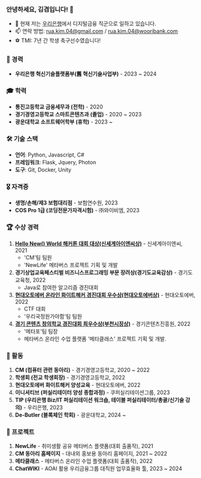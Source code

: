 ### 안녕하세요, 김겸입니다! 👋

- 🔭 현재 저는 [우리은행](https://www.wooribank.com/ "우리은행 홈페이지")에서 디지털금융 직군으로 일하고 있습니다.
- 📫 연락 방법: rua.kim.04@gmail.com / rua.kim.04@wooribank.com
- ⚽️ TMI: 7년 간 학생 축구선수였습니다!

### 💼 경력

- **우리은행 혁신기슬플랫폼부(舊 혁신기술사업부)** - 2023 ~ 2024

### 🎓 학력

- **통진고등학교 금융세무과 (전학)** - 2020
- **경기경영고등학교 스마트콘텐츠과 (졸업)** - 2020 ~ 2023
- **광운대학교 소프트웨어학부 (휴학)** - 2023 ~

### 🛠 기술 스택

- **언어**: Python, Javascript, C#
- **프레임워크**: Flask, Jquery, Photon
- **도구**: Git, Docker, Unity

### 🎖 자격증

- **생명/손해/제3 보험대리점** - 보험연수원, 2023
- **COS Pro 1급 (코딩전문가자격시험)** - ㈜와이비엠, 2023

### 🏆 수상 경력

1. [**Hello New() World 해커톤 대회 대상(신세계아이엔씨상)**](http://hellonewworld.co.kr/bbs/board.php?bo_table=31&wr_id=8) - 신세계아이엔씨, 2021
   - 'CM'팀 팀원
   - 'NewLife' 메타버스 프로젝트 기획 및 개발
2. **경기상업교육페스티벌 비즈니스프로그래밍 부문 장려상(경기도교육감상)** - 경기도교육청, 2022
   - Java로 참여한 알고리즘 경진대회
3. [**현대오토에버 온라인 화이트해커 경진대회 우수상(현대오토에버상)**](https://gm-h.goebc.kr/gm-h/na/ntt/selectNttInfo.do?mi=6609&bbsId=3638&nttSn=311491) - 현대오토에버, 2022
   - CTF 대회
   - '우리국정원가야함'팀 팀원
4. [**경기 콘텐츠 창의학교 경진대회 최우수상(부천시장상)**](https://gm-h.goebc.kr/gm-h/na/ntt/selectNttInfo.do?mi=6609&bbsId=3638&nttSn=311490) - 경기콘텐츠진흥원, 2022
   - '메타포'팀 팀장
   - 메타버스 온라인 수업 플랫폼 '메타클래스' 프로젝트 기획 및 개발.
  
### 🥊 활동

1. **CM (컴퓨터 관련 동아리)** - 경기경영고등학교, 2020 ~ 2022
2. **학생회 (전교 학생회장)** - 경기경영고등학교, 2022
3. **현대오토에버 화이트해커 양성교육** - 현대오토에버, 2022
4. **이니셔티브 (퍼실리테이터 양성 종합과정)** - 쿠퍼실리테이션그룹, 2023
5. **TIP (우리은행 Biz/IT 퍼실리테이션 워크숍, 테이블 퍼실리테이터/총괄/신기술 강의)** - 우리은행, 2023
6. **De-Butler (블록체인 학회)** - 광운대학교, 2024 ~

### 🎯 프로젝트
1. **NewLife** - 취미생활 공유 메타버스 플랫폼(대회 출품작), 2021
2. **CM 동아리 홈페이지** - 대내외 홍보용 동아리 홈페이지, 2021 ~ 2022
3. **메타클래스** - 메타버스 온라인 수업 플랫폼(대회 출품작), 2022
4. **ChatWIKI** - AOAI 활용 우리금융그룹 대직원 업무효율화 툴, 2023 ~ 2024
